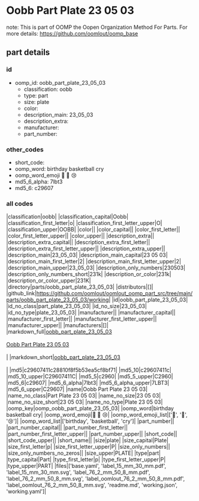 # Oobb Part Plate 23 05 03  

note: This is part of OOMP the Oopen Organization Method For Parts. For more details: https://github.com/oomlout/oomp_base

##  part details





### id
* oomp_id: oobb_part_plate_23_05_03
  * classification: oobb
  * type: part
  * size: plate
  * color: 
  * description_main: 23_05_03
  * description_extra: 
  * manufacturer: 
  * part_number: 

### other_codes
* short_code: 
* oomp_word: birthday basketball cry
* oomp_word_emoji :birthday: :basketball: :cry:
* md5_6_alpha: 7lbt3
* md5_6: c29607

### all codes 
|classification|oobb|
|classification_capital|Oobb|
|classification_first_letter|o|
|classification_first_letter_upper|O|
|classification_upper|OOBB|
|color||
|color_capital||
|color_first_letter||
|color_first_letter_upper||
|color_upper||
|description_extra||
|description_extra_capital||
|description_extra_first_letter||
|description_extra_first_letter_upper||
|description_extra_upper||
|description_main|23_05_03|
|description_main_capital|23 05 03|
|description_main_first_letter|2|
|description_main_first_letter_upper|2|
|description_main_upper|23_05_03|
|description_only_numbers|230503|
|description_only_numbers_short|231k|
|description_or_color|231k|
|description_or_color_upper|231K|
|directory|parts/oobb_part_plate_23_05_03|
|distributors|[]|
|github_link|https://github.com/oomlout/oomlout_oomp_part_src/tree/main/parts/oobb_part_plate_23_05_03/working|
|id|oobb_part_plate_23_05_03|
|id_no_class|part_plate_23_05_03|
|id_no_size|23_05_03|
|id_no_type|plate_23_05_03|
|manufacturer||
|manufacturer_capital||
|manufacturer_first_letter||
|manufacturer_first_letter_upper||
|manufacturer_upper||
|manufacturers|[]|
|markdown_full|[oobb_part_plate_23_05_03](https://github.com/oomlout/oomlout_oomp_part_src/tree/main/parts/oobb_part_plate_23_05_03/working)<br>[](https://github.com/oomlout/oomlout_oomp_part_src/tree/main/parts/oobb_part_plate_23_05_03/working)<br>[Oobb Part Plate 23 05 03](https://github.com/oomlout/oomlout_oomp_part_src/tree/main/parts/oobb_part_plate_23_05_03/working)<br><br>|
|markdown_short|[oobb_part_plate_23_05_03](https://github.com/oomlout/oomlout_oomp_part_src/tree/main/parts/oobb_part_plate_23_05_03/working)<br><br>|
|md5|c29607411c28810f8f5b53ea5cf8bf71|
|md5_10|c29607411c|
|md5_10_upper|C29607411C|
|md5_5|c2960|
|md5_5_upper|C2960|
|md5_6|c29607|
|md5_6_alpha|7lbt3|
|md5_6_alpha_upper|7LBT3|
|md5_6_upper|C29607|
|name|Oobb Part Plate 23 05 03|
|name_no_class|Part Plate 23 05 03|
|name_no_size|23 05 03|
|name_no_size_short|23 05 03|
|name_no_type|Plate 23 05 03|
|oomp_key|oomp_oobb_part_plate_23_05_03|
|oomp_word|birthday basketball cry|
|oomp_word_emoji|:birthday: :basketball: :cry:|
|oomp_word_emoji_list|[':birthday:', ':basketball:', ':cry:']|
|oomp_word_list|['birthday', 'basketball', 'cry']|
|part_number||
|part_number_capital||
|part_number_first_letter||
|part_number_first_letter_upper||
|part_number_upper||
|short_code||
|short_code_upper||
|short_name||
|size|plate|
|size_capital|Plate|
|size_first_letter|p|
|size_first_letter_upper|P|
|size_only_numbers||
|size_only_numbers_no_zeros||
|size_upper|PLATE|
|type|part|
|type_capital|Part|
|type_first_letter|p|
|type_first_letter_upper|P|
|type_upper|PART|
|files|['base.yaml', 'label_15_mm_30_mm.pdf', 'label_15_mm_30_mm.svg', 'label_76_2_mm_50_8_mm.pdf', 'label_76_2_mm_50_8_mm.svg', 'label_oomlout_76_2_mm_50_8_mm.pdf', 'label_oomlout_76_2_mm_50_8_mm.svg', 'readme.md', 'working.json', 'working.yaml']|
